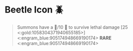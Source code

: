 # Beetle Icon 🪲
> Summons have a 👥/10 :game_die: to survive lethal damage [25 <:gold:1058304371940655185>]
<:engram_blue:905174948669190174> __RARE__ <:engram_blue:905174948669190174>
